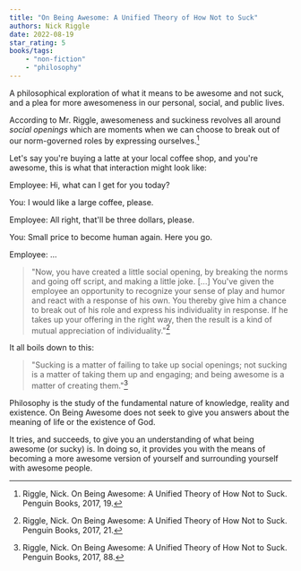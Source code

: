 ```yaml
---
title: "On Being Awesome: A Unified Theory of How Not to Suck"
authors: Nick Riggle
date: 2022-08-19
star_rating: 5
books/tags:
    - "non-fiction"
    - "philosophy"
---
```

A philosophical exploration of what it means to be awesome and not suck, and a plea for more awesomeness in our personal, social, and public lives.

<!--more-->

According to Mr. Riggle, awesomeness and suckiness revolves all around _social openings_ which are moments when we can choose to break out of our norm-governed roles by expressing ourselves.[^1]

Let's say you're buying a latte at your local coffee shop, and you're awesome, this is what that interaction might look like:

Employee: Hi, what can I get for you today?

You: I would like a large coffee, please.

Employee: All right, that'll be three dollars, please.

You: Small price to become human again. Here you go.

Employee: ...

> "Now, you have created a little social opening, by breaking the norms and going off script, and making a little joke. [...] You've given the employee an opportunity to recognize your sense of play and humor and react with a response of his own. You thereby give him a chance to break out of his role and express his individuality in response. If he takes up your offering in the right way, then the result is a kind of mutual appreciation of individuality."[^2]

It all boils down to this:

> "Sucking is a matter of failing to take up social openings; not sucking is a matter of taking them up and engaging; and being awesome is a matter of creating them."[^3]

Philosophy is the study of the fundamental nature of knowledge, reality and existence. On Being Awesome does not seek to give you answers about the meaning of life or the existence of God.

It tries, and succeeds, to give you an understanding of what being awesome (or sucky) is. In doing so, it provides you with the means of becoming a more awesome version of yourself and surrounding yourself with awesome people.

[^1]: Riggle, Nick. On Being Awesome: A Unified Theory of How Not to Suck. Penguin Books, 2017, 19.
[^2]: Riggle, Nick. On Being Awesome: A Unified Theory of How Not to Suck. Penguin Books, 2017, 21.
[^3]: Riggle, Nick. On Being Awesome: A Unified Theory of How Not to Suck. Penguin Books, 2017, 88.
